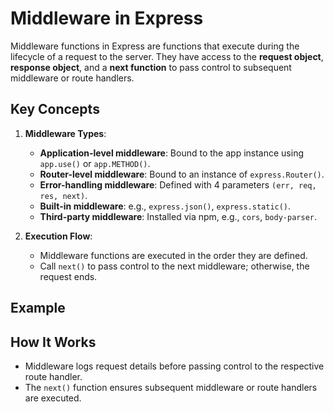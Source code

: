 

# Middleware in Express

Middleware functions in Express are functions that execute during the lifecycle of a request to the server. They have access to the **request object**, **response object**, and a **next function** to pass control to subsequent middleware or route handlers.

## Key Concepts

1. **Middleware Types**:
   - **Application-level middleware**: Bound to the app instance using `app.use()` or `app.METHOD()`.
   - **Router-level middleware**: Bound to an instance of `express.Router()`.
   - **Error-handling middleware**: Defined with 4 parameters `(err, req, res, next)`.
   - **Built-in middleware**: e.g., `express.json()`, `express.static()`.
   - **Third-party middleware**: Installed via npm, e.g., `cors`, `body-parser`.

2. **Execution Flow**:
   - Middleware functions are executed in the order they are defined.
   - Call `next()` to pass control to the next middleware; otherwise, the request ends.

## Example


## How It Works
- Middleware logs request details before passing control to the respective route handler.
- The `next()` function ensures subsequent middleware or route handlers are executed.